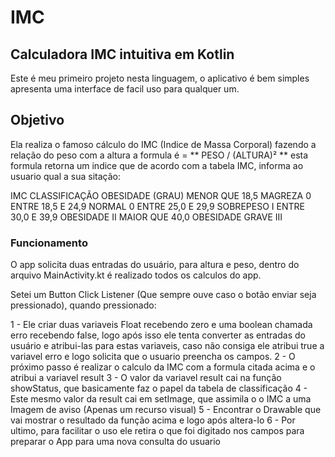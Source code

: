 # IMC
 
 
## Calculadora IMC intuitiva em Kotlin

  Este é meu primeiro projeto nesta linguagem, o aplicativo é bem simples apresenta uma interface de facil uso para qualquer um.
  
## Objetivo

  Ela realiza o famoso cálculo do IMC (Indice de Massa Corporal) fazendo a relação do peso com a altura a formula é = ** PESO / (ALTURA)² **
  esta formula retorna um indice que de acordo com a tabela IMC, informa ao usuario qual a sua sitação:
  
  IMC	CLASSIFICAÇÃO	OBESIDADE (GRAU)
  MENOR QUE 18,5	MAGREZA	0
  ENTRE 18,5 E 24,9	NORMAL	0
  ENTRE 25,0 E 29,9	SOBREPESO	I
  ENTRE 30,0 E 39,9	OBESIDADE	II
  MAIOR QUE 40,0	OBESIDADE GRAVE	III
 
### Funcionamento

  O app solicita duas entradas do usuário, para altura e peso, dentro do arquivo MainActivity.kt é realizado todos os calculos do app.
  
 Setei um Button Click Listener (Que sempre ouve caso o botão enviar seja pressionado), quando pressionado:
 
 1 - Ele criar duas variaveis Float recebendo zero e uma boolean chamada erro recebendo false, logo após isso ele tenta converter as entradas do usuário e atribui-las para estas variaveis,
 caso não consiga ele atribui true a variavel erro e logo solicita que o usuario preencha os campos.
 2 - O próximo passo é realizar o calculo da IMC com a formula citada acima e o atribui a variavel result
 3 - O valor da variavel result cai na função showStatus, que basicamente faz o papel da tabela de classificação
 4 - Este mesmo valor da result cai em setImage, que assimila o o IMC a uma Imagem de aviso (Apenas um recurso visual)
 5 - Encontrar o Drawable que vai mostrar o resultado da função acima e logo após altera-lo
6 - Por ultimo, para facilitar o uso ele retira o que foi digitado nos campos para preparar o App para uma nova consulta do usuario 
